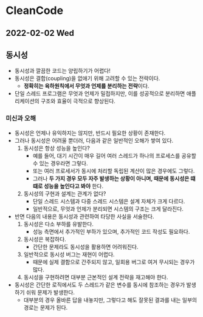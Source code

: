 # CleanCode
## 2022-02-02 Wed

## 동시성
* 동시성과 깔끔한 코드는 양립하기가 어렵다!
* 동시성은 결합(coupling)을 없애기 위해 고려할 수 있는 전략이다.
  * **정확히는 육하원칙에서 무엇과 언제를 분리하는 전략**이다.
* 단일 스레드 프로그램은 무엇과 언제가 밀접하지만, 이를 성공적으로 분리하면 애플리케이션의 구조와 효율이 극적으로 향상된다.

### 미신과 오해
* 동시성은 언제나 유익하지는 않지만, 반드시 필요한 상황이 존재한다.
* 그러나 동시성은 어려울 뿐더러, 다음과 같은 일반적인 오해가 쌓여 있다.
  1. 동시성은 항상 성능을 높인다?
     * 예를 들어, 대기 시간이 매우 길어 여러 스레드가 하나의 프로세스를 공유할 수 있는 경우라면 그렇다.
     * 또는 여러 프로세서가 동시에 처리할 독립된 계산이 많은 경우에도 그렇다.
     * 그러나 **두 가지 경우 모두 자주 발생하는 상황이 아니며, 때문에 동시성은 떄떄로 성능을 높인다고 봐야** 한다.
  2. 동시성의 구현과 설계는 관계가 없다?
     * 단일 스레드 시스템과 다중 스레드 시스템은 설계 자체가 크게 다르다.
     * 일반적으로, 무엇과 언제가 분리되면 시스템의 구조는 크게 달라진다.
* 반면 다음의 내용은 동시성과 관련하여 타당한 사실을 서술한다.
  1. 동시성은 다소 부하를 유발한다.
     * 성능 측면에서 추가적인 부하가 있으며, 추가적인 코드 작성도 필요하다.
  2. 동시성은 복잡하다.
     * 간단한 문제라도 동시성을 활용하면 어려워진다.
  3. 일반적으로 동시성 버그는 재현이 어렵다.
     * 때문에 실제 결함으로 간주되지 않고, 일회용 버그로 여겨 무시되는 경우가 많다.
  4. 동시성을 구현하려면 대부분 근본적인 설계 전략을 재고해야 한다.
* 동시성은 간단한 로직에서도 두 스레드가 같은 변수를 동시에 참조하는 경우가 발생하기 쉬워 문제가 발생한다.
  * 대부분의 경우 올바른 답을 내놓지만, 그렇다고 해도 잘못된 결과를 내는 일부의 경로는 문제가 된다.